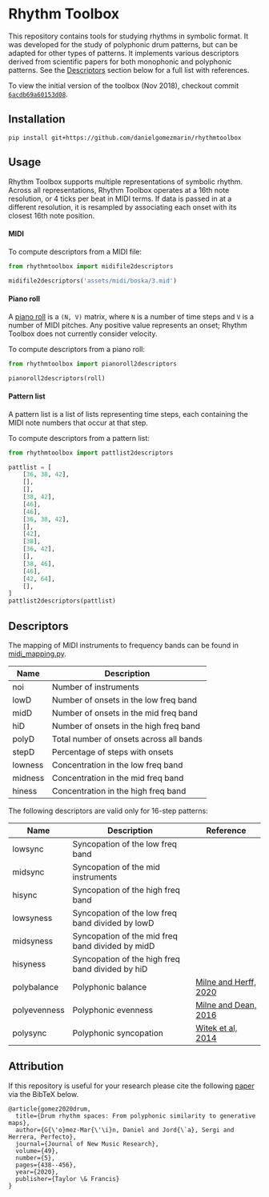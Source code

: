# Rhythm Toolbox

This repository contains tools for studying rhythms in symbolic format. It was developed for the study of polyphonic
drum patterns, but can be adapted for other types of patterns. It implements various descriptors derived from scientific
papers for both monophonic and polyphonic patterns. See the [Descriptors](#descriptors) section below for a full list
with references.

To view the initial version of the toolbox (Nov 2018), checkout
commit [`6acdb69a60153d08`](https://github.com/danielgomezmarin/rhythmtoolbox/tree/6acdb69a60153d0874da87560df3d7c62765e27a).

## Installation

```
pip install git+https://github.com/danielgomezmarin/rhythmtoolbox
```

## Usage

Rhythm Toolbox supports multiple representations of symbolic rhythm. Across all representations, Rhythm Toolbox operates
at a 16th note resolution, or 4 ticks per beat in MIDI terms. If data is passed in at a different resolution, it is
resampled by associating each onset with its closest 16th note position.

#### MIDI

To compute descriptors from a MIDI file:

```python
from rhythmtoolbox import midifile2descriptors

midifile2descriptors('assets/midi/boska/3.mid')
```

#### Piano roll

A [piano roll](https://en.wikipedia.org/wiki/Piano_roll#In_digital_audio_workstations) is a `(N, V)` matrix, where `N`
is a number of time steps and `V` is a number of MIDI pitches. Any positive value represents an onset; Rhythm Toolbox
does not currently consider velocity.

To compute descriptors from a piano roll:

```python
from rhythmtoolbox import pianoroll2descriptors

pianoroll2descriptors(roll)
```

#### Pattern list

A pattern list is a list of lists representing time steps, each containing the MIDI note numbers that occur at that
step.

To compute descriptors from a pattern list:

```python
from rhythmtoolbox import pattlist2descriptors

pattlist = [
    [36, 38, 42],
    [],
    [],
    [38, 42],
    [46],
    [46],
    [36, 38, 42],
    [],
    [42],
    [38],
    [36, 42],
    [],
    [38, 46],
    [46],
    [42, 64],
    [],
]
pattlist2descriptors(pattlist)
```

## Descriptors

The mapping of MIDI instruments to frequency bands can be found in [midi_mapping.py](./rhythmtoolbox/midi_mapping.py).

| Name    | Description                             |
|---------|-----------------------------------------|
| noi     | Number of instruments                   |
| lowD    | Number of onsets in the low freq band   |
| midD    | Number of onsets in the mid freq band   |
| hiD     | Number of onsets in the high freq band  |
| polyD   | Total number of onsets across all bands |
| stepD   | Percentage of steps with onsets         |
| lowness | Concentration in the low freq band      |
| midness | Concentration in the mid freq band      |
| hiness  | Concentration in the high freq band     |

The following descriptors are valid only for 16-step patterns:

| Name         | Description                                      | Reference                                                                |
|--------------|--------------------------------------------------|--------------------------------------------------------------------------|
| lowsync      | Syncopation of the low freq band                 |                                                                          |
| midsync      | Syncopation of the mid instruments               |                                                                          |
| hisync       | Syncopation of the high freq band                |                                                                          |
| lowsyness    | Syncopation of the low freq band divided by lowD |                                                                          |
| midsyness    | Syncopation of the mid freq band divided by midD |                                                                          |
| hisyness     | Syncopation of the high freq band divided by hiD |                                                                          |
| polybalance  | Polyphonic balance                               | [Milne and Herff, 2020](https://doi.org/10.1016/j.cognition.2020.104233) |
| polyevenness | Polyphonic evenness                              | [Milne and Dean, 2016](https://doi.org/10.1162/COMJ_a_00343)             |
| polysync     | Polyphonic syncopation                           | [Witek et al, 2014](https://doi.org/10.1371/journal.pone.0094446)        |

## Attribution

If this repository is useful for your research please cite the
following [paper](https://doi.org/10.1080/09298215.2020.1806887)
via the BibTeX below.

    @article{gomez2020drum,
      title={Drum rhythm spaces: From polyphonic similarity to generative maps},
      author={G{\'o}mez-Mar{\'\i}n, Daniel and Jord{\`a}, Sergi and Herrera, Perfecto},
      journal={Journal of New Music Research},
      volume={49},
      number={5},
      pages={438--456},
      year={2020},
      publisher={Taylor \& Francis}
    }
